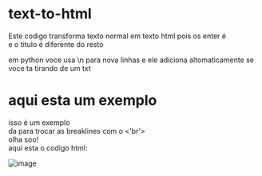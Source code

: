 # text-to-html
Este codigo transforma texto normal em texto html pois os enter é <br> e o titulo é diferente do resto

em python voce usa \n para nova linhas e ele adiciona altomaticamente se voce ta tirando de um txt
<html>
  <body>
    <h1>aqui esta um exemplo</h1> <p>isso é um exemplo<br>da para trocar as breaklines com o <'br'><br>olha soo!<br>aqui esta o codigo html:</p>
  </body>
</html>
      
![image](https://github.com/Rafacenter32-2/text-to-html/assets/166769380/0ae7f632-6d93-42f1-8fa4-fb1c2e0ccf83)
